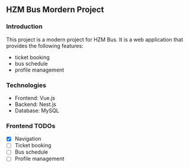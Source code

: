 ## HZM Bus Mordern Project
### Introduction
This project is a modern project for HZM Bus. It is a web application that provides the following features:
- ticket booking
- bus schedule
- profile management
### Technologies
- Frontend: Vue.js
- Backend: Nest.js
- Database: MySQL
### Frontend TODOs
- [x] Navigation
- [ ] Ticket booking
- [ ] Bus schedule
- [ ] Profile management